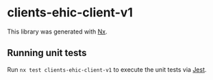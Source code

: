 # clients-ehic-client-v1

This library was generated with [Nx](https://nx.dev).

## Running unit tests

Run `nx test clients-ehic-client-v1` to execute the unit tests via [Jest](https://jestjs.io).
